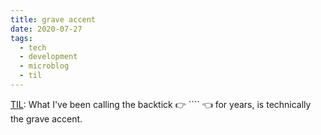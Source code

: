 ```yaml
---
title: grave accent
date: 2020-07-27
tags:
  - tech
  - development
  - microblog
  - til
---
```

[TIL](https://unix.stackexchange.com/a/123653/394334): What I've been calling the backtick 👉 ```` 👈 for years, is technically the grave accent.

